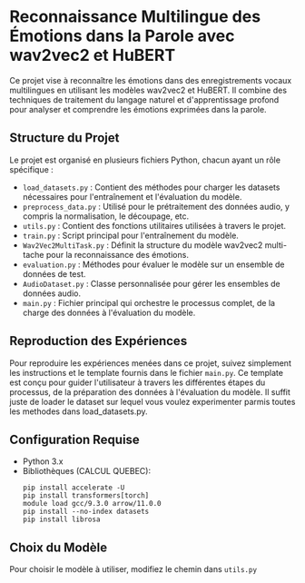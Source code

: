 # Reconnaissance Multilingue des Émotions dans la Parole avec wav2vec2 et HuBERT

Ce projet vise à reconnaître les émotions dans des enregistrements vocaux multilingues en utilisant les modèles wav2vec2 et HuBERT. Il combine des techniques de traitement du langage naturel et d'apprentissage profond pour analyser et comprendre les émotions exprimées dans la parole.

## Structure du Projet

Le projet est organisé en plusieurs fichiers Python, chacun ayant un rôle spécifique :

- `load_datasets.py` : Contient des méthodes pour charger les datasets nécessaires pour l'entraînement et l'évaluation du modèle.
- `preprocess_data.py` : Utilisé pour le prétraitement des données audio, y compris la normalisation, le découpage, etc.
- `utils.py` : Contient des fonctions utilitaires utilisées à travers le projet.
- `train.py` : Script principal pour l'entraînement du modèle.
- `Wav2Vec2MultiTask.py` : Définit la structure du modèle wav2vec2 multi-tache pour la reconnaissance des émotions.
- `evaluation.py` : Méthodes pour évaluer le modèle sur un ensemble de données de test.
- `AudioDataset.py` : Classe personnalisée pour gérer les ensembles de données audio.
- `main.py` : Fichier principal qui orchestre le processus complet, de la charge des données à l'évaluation du modèle.

## Reproduction des Expériences

Pour reproduire les expériences menées dans ce projet, suivez simplement les instructions et le template fournis dans le fichier `main.py`. Ce template est conçu pour guider l'utilisateur à travers les différentes étapes du processus, de la préparation des données à l'évaluation du modèle. Il suffit juste de loader le dataset sur lequel vous voulez experimenter parmis toutes les methodes dans load_datasets.py.

## Configuration Requise

- Python 3.x
- Bibliothèques (CALCUL QUEBEC): 
    ```
    pip install accelerate -U 
    pip install transformers[torch] 
    module load gcc/9.3.0 arrow/11.0.0 
    pip install --no-index datasets 
    pip install librosa
    ```

## Choix du Modèle

Pour choisir le modèle à utiliser, modifiez le chemin dans `utils.py`
